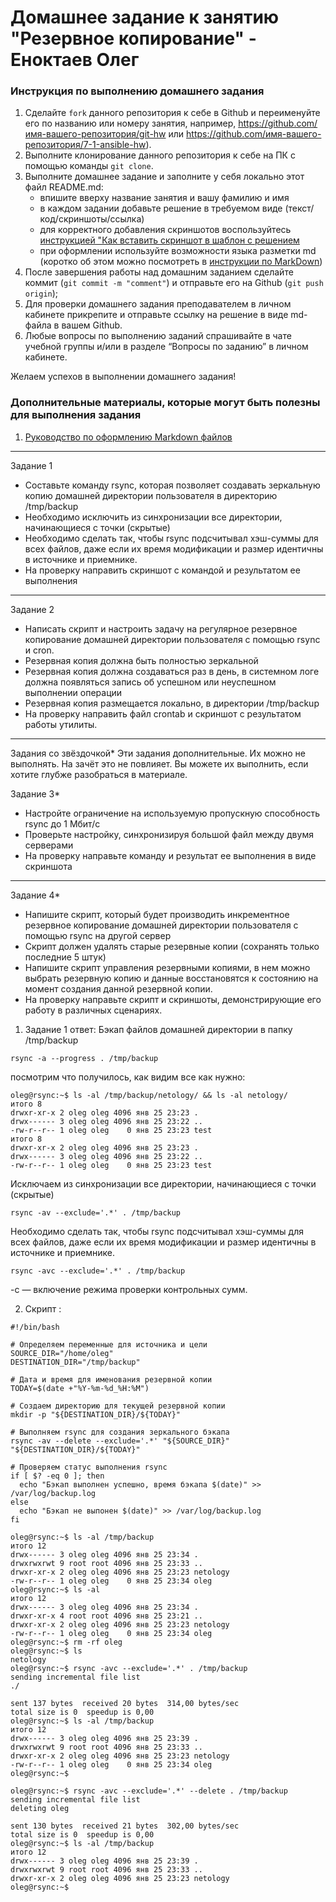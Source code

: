 # Домашнее задание к занятию "Резервное копирование" - Еноктаев Олег


### Инструкция по выполнению домашнего задания

   1. Сделайте `fork` данного репозитория к себе в Github и переименуйте его по названию или номеру занятия, например, https://github.com/имя-вашего-репозитория/git-hw или  https://github.com/имя-вашего-репозитория/7-1-ansible-hw).
   2. Выполните клонирование данного репозитория к себе на ПК с помощью команды `git clone`.
   3. Выполните домашнее задание и заполните у себя локально этот файл README.md:
      - впишите вверху название занятия и вашу фамилию и имя
      - в каждом задании добавьте решение в требуемом виде (текст/код/скриншоты/ссылка)
      - для корректного добавления скриншотов воспользуйтесь [инструкцией "Как вставить скриншот в шаблон с решением](https://github.com/netology-code/sys-pattern-homework/blob/main/screen-instruction.md)
      - при оформлении используйте возможности языка разметки md (коротко об этом можно посмотреть в [инструкции  по MarkDown](https://github.com/netology-code/sys-pattern-homework/blob/main/md-instruction.md))
   4. После завершения работы над домашним заданием сделайте коммит (`git commit -m "comment"`) и отправьте его на Github (`git push origin`);
   5. Для проверки домашнего задания преподавателем в личном кабинете прикрепите и отправьте ссылку на решение в виде md-файла в вашем Github.
   6. Любые вопросы по выполнению заданий спрашивайте в чате учебной группы и/или в разделе “Вопросы по заданию” в личном кабинете.
   
Желаем успехов в выполнении домашнего задания!
   
### Дополнительные материалы, которые могут быть полезны для выполнения задания

1. [Руководство по оформлению Markdown файлов](https://gist.github.com/Jekins/2bf2d0638163f1294637#Code)

---

Задание 1
- Составьте команду rsync, которая позволяет создавать зеркальную копию домашней директории пользователя в директорию /tmp/backup
- Необходимо исключить из синхронизации все директории, начинающиеся с точки (скрытые)
- Необходимо сделать так, чтобы rsync подсчитывал хэш-суммы для всех файлов, даже если их время модификации и размер идентичны в источнике и приемнике.
- На проверку направить скриншот с командой и результатом ее выполнения

---

Задание 2
- Написать скрипт и настроить задачу на регулярное резервное копирование домашней директории пользователя с помощью rsync и cron.
- Резервная копия должна быть полностью зеркальной
- Резервная копия должна создаваться раз в день, в системном логе должна появляться запись об успешном или неуспешном выполнении операции
- Резервная копия размещается локально, в директории /tmp/backup
- На проверку направить файл crontab и скриншот с результатом работы утилиты.

---

Задания со звёздочкой*
Эти задания дополнительные. Их можно не выполнять. На зачёт это не повлияет. Вы можете их выполнить, если хотите глубже разобраться в материале.

Задание 3*
- Настройте ограничение на используемую пропускную способность rsync до 1 Мбит/c
- Проверьте настройку, синхронизируя большой файл между двумя серверами
- На проверку направьте команду и результат ее выполнения в виде скриншота
---

Задание 4*
- Напишите скрипт, который будет производить инкрементное резервное копирование домашней директории пользователя с помощью rsync на другой сервер
- Скрипт должен удалять старые резервные копии (сохранять только последние 5 штук)
- Напишите скрипт управления резервными копиями, в нем можно выбрать резервную копию и данные восстановятся к состоянию на момент создания данной резервной копии.
- На проверку направьте скрипт и скриншоты, демонстрирующие его работу в различных сценариях.

1. Задание 1 ответ:
Бэкап файлов домашней директории в папку /tmp/backup
```
rsync -a --progress . /tmp/backup
```
посмотрим что получилось, как видим все как нужно:
```
oleg@rsync:~$ ls -al /tmp/backup/netology/ && ls -al netology/
итого 8
drwxr-xr-x 2 oleg oleg 4096 янв 25 23:23 .
drwx------ 3 oleg oleg 4096 янв 25 23:22 ..
-rw-r--r-- 1 oleg oleg    0 янв 25 23:23 test
итого 8
drwxr-xr-x 2 oleg oleg 4096 янв 25 23:23 .
drwx------ 3 oleg oleg 4096 янв 25 23:22 ..
-rw-r--r-- 1 oleg oleg    0 янв 25 23:23 test
```

Исключаем из синхронизации все директории, начинающиеся с точки (скрытые)
```
rsync -av --exclude='.*' . /tmp/backup
```
Необходимо сделать так, чтобы rsync подсчитывал хэш-суммы для всех файлов, даже если их время модификации и размер идентичны в источнике и приемнике.
```
rsync -avc --exclude='.*' . /tmp/backup
```
-c — включение режима проверки контрольных сумм.

2. Скрипт :

```
#!/bin/bash

# Определяем переменные для источника и цели
SOURCE_DIR="/home/oleg"
DESTINATION_DIR="/tmp/backup"

# Дата и время для именования резервной копии
TODAY=$(date +"%Y-%m-%d_%H:%M")

# Создаем директорию для текущей резервной копии
mkdir -p "${DESTINATION_DIR}/${TODAY}"

# Выполняем rsync для создания зеркального бэкапа
rsync -av --delete --exclude='.*' "${SOURCE_DIR}" "${DESTINATION_DIR}/${TODAY}"

# Проверяем статус выполнения rsync
if [ $? -eq 0 ]; then
  echo "Бэкап выполнен успешно, время бэкапа $(date)" >> /var/log/backup.log
else
  echo "Бэкап не выпонен $(date)" >> /var/log/backup.log
fi
```
























```
oleg@rsync:~$ ls -al /tmp/backup
итого 12
drwx------ 3 oleg oleg 4096 янв 25 23:34 .
drwxrwxrwt 9 root root 4096 янв 25 23:33 ..
drwxr-xr-x 2 oleg oleg 4096 янв 25 23:23 netology
-rw-r--r-- 1 oleg oleg    0 янв 25 23:34 oleg
oleg@rsync:~$ ls -al
итого 12
drwx------ 3 oleg oleg 4096 янв 25 23:34 .
drwxr-xr-x 4 root root 4096 янв 25 23:21 ..
drwxr-xr-x 2 oleg oleg 4096 янв 25 23:23 netology
-rw-r--r-- 1 oleg oleg    0 янв 25 23:34 oleg
oleg@rsync:~$ rm -rf oleg
oleg@rsync:~$ ls
netology
oleg@rsync:~$ rsync -avc --exclude='.*' . /tmp/backup
sending incremental file list
./

sent 137 bytes  received 20 bytes  314,00 bytes/sec
total size is 0  speedup is 0,00
oleg@rsync:~$ ls -al /tmp/backup
итого 12
drwx------ 3 oleg oleg 4096 янв 25 23:39 .
drwxrwxrwt 9 root root 4096 янв 25 23:33 ..
drwxr-xr-x 2 oleg oleg 4096 янв 25 23:23 netology
-rw-r--r-- 1 oleg oleg    0 янв 25 23:34 oleg
oleg@rsync:~$
```
```
oleg@rsync:~$ rsync -avc --exclude='.*' --delete . /tmp/backup
sending incremental file list
deleting oleg

sent 130 bytes  received 21 bytes  302,00 bytes/sec
total size is 0  speedup is 0,00
oleg@rsync:~$ ls -al /tmp/backup
итого 12
drwx------ 3 oleg oleg 4096 янв 25 23:39 .
drwxrwxrwt 9 root root 4096 янв 25 23:33 ..
drwxr-xr-x 2 oleg oleg 4096 янв 25 23:23 netology
oleg@rsync:~$
```
